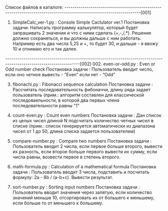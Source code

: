 Список файлов в каталоге:
-------------------------------------------------------------------------------------------------------------------[001]
001. SimpleCalc_ver-1.py : Console Simple Caclulator ver.1
Постановка задачи: Написать программу калькулятор, который будет запрашивать 2 значения и что с ними сделать (+,-,/,*).
Решение должно сохраняться, и вы должны дальше с ним работать. Например есть два числа 5,25 и +, то будет 30, и дальше -
я ввожу 10 и отнимаю его и так далее.

-------------------------------------------------------------------------------------------------------------------[002]
002. even-or-odd.py	: Even or Odd number check
Постановка задачи	: Пользователь вводит число, если оно четное вывесть - “Even” если нет - “Odd”

003. fibonachi.py	: Fibonacci sequence calculation
Постановка задачи	: Рассчитать последовательность фибоначчи, длину ряда задает пользователь (прим.: алгоритм составлен
					  для классической последоваельности, в которой два первых члена последовательности равны "1"

004. count-even.py	: Count even numbers
Постановка задачи	: Дан список из целых чисел длиной N подсчитать количество четных чисел в списке (прим.: список
					  генерируется автоматически из диапазона чисел от 1 до 50, длина списка задается пользователем)

005. compare-number.py	: Compare two numbers
Постановка задачи	: Пользователь вводит 2 числа, если первое больше второго, вывести их разность, если второе больше
					  первого вывести их сумму, если числа равны, возвести первое в степень второго.

006. math-formula.py : Calculation of a mathematical formula
Постановка задачи   : Пользователь вводит 3 числа, подставить и посчитать формулу: 2a - 8b / (a-b+c). Вывести результат.

007. sort-number.py	: Sorting input numbers
Постановка задачи   : Пользователь вводит значения через запятую, если количество значений меньше 10, отсортировать их
					  от большего к меньшему, если больше то от меньшего к большему.